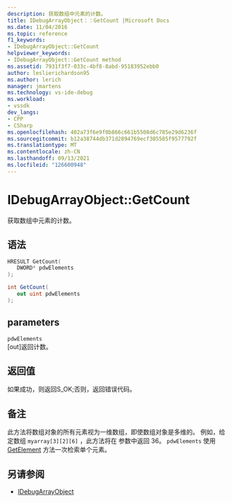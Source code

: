 ```yaml
---
description: 获取数组中元素的计数。
title: IDebugArrayObject：：GetCount |Microsoft Docs
ms.date: 11/04/2016
ms.topic: reference
f1_keywords:
- IDebugArrayObject::GetCount
helpviewer_keywords:
- IDebugArrayObject::GetCount method
ms.assetid: 7931f3f7-033c-4bf8-8abd-95183952ebb0
author: leslierichardson95
ms.author: lerich
manager: jmartens
ms.technology: vs-ide-debug
ms.workload:
- vssdk
dev_langs:
- CPP
- CSharp
ms.openlocfilehash: 402a73f6e9f0b866c661b5508d6c785e29d6236f
ms.sourcegitcommit: b12a38744db371d2894769ecf305585f9577792f
ms.translationtype: MT
ms.contentlocale: zh-CN
ms.lasthandoff: 09/13/2021
ms.locfileid: "126600948"
---
```

# <a name="idebugarrayobjectgetcount"></a>IDebugArrayObject::GetCount
获取数组中元素的计数。

## <a name="syntax"></a>语法

```cpp
HRESULT GetCount( 
   DWORD* pdwElements
);
```

```csharp
int GetCount(
   out uint pdwElements
);
```

## <a name="parameters"></a>parameters
`pdwElements`\
[out]返回计数。

## <a name="return-value"></a>返回值
 如果成功，则返回S_OK;否则，返回错误代码。

## <a name="remarks"></a>备注
 此方法将数组对象的所有元素视为一维数组，即使数组对象是多维的。 例如，给定数组 `myarray[3][2][6]` ，此方法将在 参数中返回 36。 `pdwElements` 使用 [GetElement](../../../extensibility/debugger/reference/idebugarrayobject-getelement.md) 方法一次检索单个元素。

## <a name="see-also"></a>另请参阅
- [IDebugArrayObject](../../../extensibility/debugger/reference/idebugarrayobject.md)
